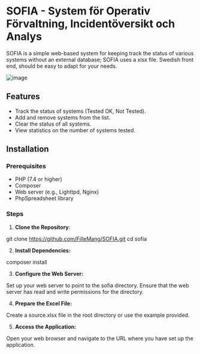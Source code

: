 # SOFIA - System för Operativ Förvaltning, Incidentöversikt och Analys

SOFIA is a simple web-based system for keeping track the status of various systems without an external database; SOFIA uses a xlsx file.
Swedish front end, should be easy to adapt for your needs. 

![image](https://github.com/user-attachments/assets/987b6e81-6af3-4f10-b710-b05c3c70c46e)


## Features

- Track the status of systems (Tested OK, Not Tested).
- Add and remove systems from the list.
- Clear the status of all systems.
- View statistics on the number of systems tested.

## Installation

### Prerequisites

- PHP (7.4 or higher)
- Composer
- Web server (e.g., Lighttpd, Nginx)
- PhpSpreadsheet library

### Steps

1.  **Clone the Repository**:

   git clone https://github.com/FilleMang/SOFIA.git
   cd sofia

2.  **Install Dependencies:**

composer install

3.  **Configure the Web Server:**

Set up your web server to point to the sofia directory.
Ensure that the web server has read and write permissions for the directory.

4.  **Prepare the Excel File:**

Create a source.xlsx file in the root directory or use the example provided.

5.  **Access the Application:**

Open your web browser and navigate to the URL where you have set up the application.
